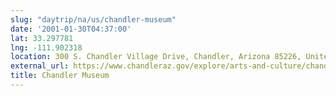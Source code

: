 ```yaml
---
slug: "daytrip/na/us/chandler-museum"
date: '2001-01-30T04:37:00'
lat: 33.297781
lng: -111.902318
location: 300 S. Chandler Village Drive, Chandler, Arizona 85226, United States
external_url: https://www.chandleraz.gov/explore/arts-and-culture/chandler-museum
title: Chandler Museum
---
```



